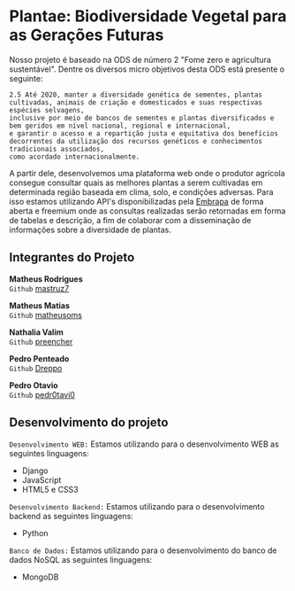 # Plantae: Biodiversidade Vegetal para as Gerações Futuras

Nosso projeto é baseado na ODS de número 2 "Fome zero e agricultura sustentável". Dentre os diversos micro objetivos desta ODS está presente o seguinte:

```
2.5 Até 2020, manter a diversidade genética de sementes, plantas cultivadas, animais de criação e domesticados e suas respectivas espécies selvagens,
inclusive por meio de bancos de sementes e plantas diversificados e bem geridos em nível nacional, regional e internacional,
e garantir o acesso e a repartição justa e equitativa dos benefícios decorrentes da utilização dos recursos genéticos e conhecimentos tradicionais associados,
como acordado internacionalmente.
```

A partir dele, desenvolvemos uma plataforma web onde o produtor agrícola consegue consultar quais as melhores plantas a serem cultivadas em determinada região baseada em clima, solo, e condições adversas. Para isso estamos utilizando API's disponibilizadas pela [Embrapa](https://www.agroapi.cnptia.embrapa.br/portal/) de forma aberta e freemium onde as consultas realizadas serão retornadas em forma de tabelas e descrição, a fim de colaborar com a disseminação de informações sobre a diversidade de plantas.

## Integrantes do Projeto

<b>Matheus Rodrigues</b> <br>
`Github` [mastruz7](https://github.com/mastruz7)

<b>Matheus Matias</b> <br>
`Github` [matheusoms](https://github.com/matheusoms)

<b>Nathalia Valim</b> <br>
`Github` [preencher](https://github.com/)

<b>Pedro Penteado</b> <br>
`Github` [Dreppo](https://github.com/Dreppo)

<b>Pedro Otavio</b> <br>
`Github` [pedr0tavi0](https://github.com/pedr0tavi0)

## Desenvolvimento do projeto

`Desenvolvimento WEB:` Estamos utilizando para o desenvolvimento WEB as seguintes linguagens:
- Django
- JavaScript
- HTML5 e CSS3

`Desenvolvimento Backend:` Estamos utilizando para o desenvolvimento backend as seguintes linguagens:
- Python

`Banco de Dados:` Estamos utilizando para o desenvolvimento do banco de dados NoSQL as seguintes linguagens:
- MongoDB
